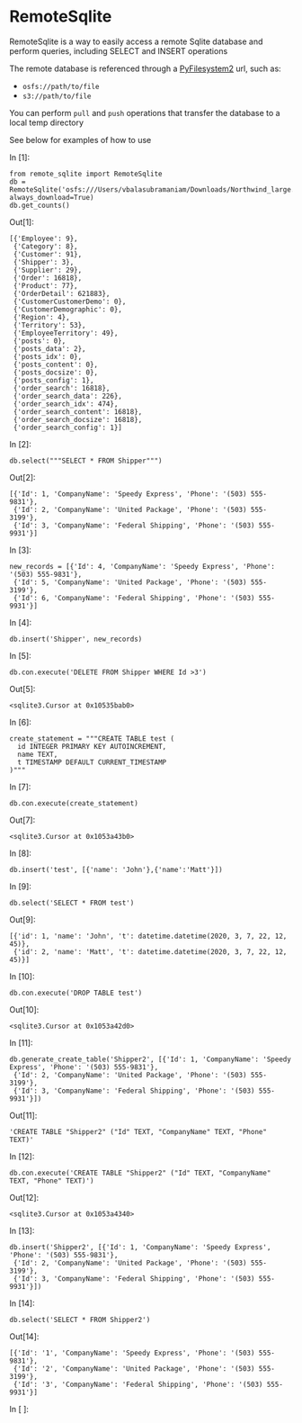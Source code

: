 <div id="notebook" class="border-box-sizing" tabindex="-1">

<div id="notebook-container" class="container">

<div class="cell border-box-sizing text_cell rendered">

<div class="prompt input_prompt">

</div>

<div class="inner_cell">

<div class="text_cell_render border-box-sizing rendered_html">

RemoteSqlite
============================================

</div>

</div>

</div>

<div class="cell border-box-sizing text_cell rendered">

<div class="prompt input_prompt">

</div>

<div class="inner_cell">

<div class="text_cell_render border-box-sizing rendered_html">

RemoteSqlite is a way to easily access a remote Sqlite database and
perform queries, including SELECT and INSERT operations

The remote database is referenced through a
[PyFilesystem2](https://docs.pyfilesystem.org/en/latest/) url, such as:

-   `osfs://path/to/file`
-   `s3://path/to/file`

You can perform `pull` and `push` operations that transfer the database
to a local temp directory

See below for examples of how to use

</div>

</div>

</div>

<div class="cell border-box-sizing code_cell rendered">

<div class="input">

<div class="prompt input_prompt">

In \[1\]:

</div>

<div class="inner_cell">

<div class="input_area">

<div class="highlight hl-ipython3">

    from remote_sqlite import RemoteSqlite
    db = RemoteSqlite('osfs:///Users/vbalasubramaniam/Downloads/Northwind_large.sqlite', always_download=True)
    db.get_counts()

</div>

</div>

</div>

</div>

<div class="output_wrapper">

<div class="output">

<div class="output_area">

<div class="prompt output_prompt">

Out\[1\]:

</div>

<div class="output_text output_subarea output_execute_result">

    [{'Employee': 9},
     {'Category': 8},
     {'Customer': 91},
     {'Shipper': 3},
     {'Supplier': 29},
     {'Order': 16818},
     {'Product': 77},
     {'OrderDetail': 621883},
     {'CustomerCustomerDemo': 0},
     {'CustomerDemographic': 0},
     {'Region': 4},
     {'Territory': 53},
     {'EmployeeTerritory': 49},
     {'posts': 0},
     {'posts_data': 2},
     {'posts_idx': 0},
     {'posts_content': 0},
     {'posts_docsize': 0},
     {'posts_config': 1},
     {'order_search': 16818},
     {'order_search_data': 226},
     {'order_search_idx': 474},
     {'order_search_content': 16818},
     {'order_search_docsize': 16818},
     {'order_search_config': 1}]

</div>

</div>

</div>

</div>

</div>

<div class="cell border-box-sizing code_cell rendered">

<div class="input">

<div class="prompt input_prompt">

In \[2\]:

</div>

<div class="inner_cell">

<div class="input_area">

<div class="highlight hl-ipython3">

    db.select("""SELECT * FROM Shipper""")

</div>

</div>

</div>

</div>

<div class="output_wrapper">

<div class="output">

<div class="output_area">

<div class="prompt output_prompt">

Out\[2\]:

</div>

<div class="output_text output_subarea output_execute_result">

    [{'Id': 1, 'CompanyName': 'Speedy Express', 'Phone': '(503) 555-9831'},
     {'Id': 2, 'CompanyName': 'United Package', 'Phone': '(503) 555-3199'},
     {'Id': 3, 'CompanyName': 'Federal Shipping', 'Phone': '(503) 555-9931'}]

</div>

</div>

</div>

</div>

</div>

<div class="cell border-box-sizing code_cell rendered">

<div class="input">

<div class="prompt input_prompt">

In \[3\]:

</div>

<div class="inner_cell">

<div class="input_area">

<div class="highlight hl-ipython3">

    new_records = [{'Id': 4, 'CompanyName': 'Speedy Express', 'Phone': '(503) 555-9831'},
     {'Id': 5, 'CompanyName': 'United Package', 'Phone': '(503) 555-3199'},
     {'Id': 6, 'CompanyName': 'Federal Shipping', 'Phone': '(503) 555-9931'}]

</div>

</div>

</div>

</div>

</div>

<div class="cell border-box-sizing code_cell rendered">

<div class="input">

<div class="prompt input_prompt">

In \[4\]:

</div>

<div class="inner_cell">

<div class="input_area">

<div class="highlight hl-ipython3">

    db.insert('Shipper', new_records)

</div>

</div>

</div>

</div>

</div>

<div class="cell border-box-sizing code_cell rendered">

<div class="input">

<div class="prompt input_prompt">

In \[5\]:

</div>

<div class="inner_cell">

<div class="input_area">

<div class="highlight hl-ipython3">

    db.con.execute('DELETE FROM Shipper WHERE Id >3')

</div>

</div>

</div>

</div>

<div class="output_wrapper">

<div class="output">

<div class="output_area">

<div class="prompt output_prompt">

Out\[5\]:

</div>

<div class="output_text output_subarea output_execute_result">

    <sqlite3.Cursor at 0x10535bab0>

</div>

</div>

</div>

</div>

</div>

<div class="cell border-box-sizing code_cell rendered">

<div class="input">

<div class="prompt input_prompt">

In \[6\]:

</div>

<div class="inner_cell">

<div class="input_area">

<div class="highlight hl-ipython3">

    create_statement = """CREATE TABLE test (
      id INTEGER PRIMARY KEY AUTOINCREMENT,
      name TEXT,
      t TIMESTAMP DEFAULT CURRENT_TIMESTAMP
    )"""

</div>

</div>

</div>

</div>

</div>

<div class="cell border-box-sizing code_cell rendered">

<div class="input">

<div class="prompt input_prompt">

In \[7\]:

</div>

<div class="inner_cell">

<div class="input_area">

<div class="highlight hl-ipython3">

    db.con.execute(create_statement)

</div>

</div>

</div>

</div>

<div class="output_wrapper">

<div class="output">

<div class="output_area">

<div class="prompt output_prompt">

Out\[7\]:

</div>

<div class="output_text output_subarea output_execute_result">

    <sqlite3.Cursor at 0x1053a43b0>

</div>

</div>

</div>

</div>

</div>

<div class="cell border-box-sizing code_cell rendered">

<div class="input">

<div class="prompt input_prompt">

In \[8\]:

</div>

<div class="inner_cell">

<div class="input_area">

<div class="highlight hl-ipython3">

    db.insert('test', [{'name': 'John'},{'name':'Matt'}])

</div>

</div>

</div>

</div>

</div>

<div class="cell border-box-sizing code_cell rendered">

<div class="input">

<div class="prompt input_prompt">

In \[9\]:

</div>

<div class="inner_cell">

<div class="input_area">

<div class="highlight hl-ipython3">

    db.select('SELECT * FROM test')

</div>

</div>

</div>

</div>

<div class="output_wrapper">

<div class="output">

<div class="output_area">

<div class="prompt output_prompt">

Out\[9\]:

</div>

<div class="output_text output_subarea output_execute_result">

    [{'id': 1, 'name': 'John', 't': datetime.datetime(2020, 3, 7, 22, 12, 45)},
     {'id': 2, 'name': 'Matt', 't': datetime.datetime(2020, 3, 7, 22, 12, 45)}]

</div>

</div>

</div>

</div>

</div>

<div class="cell border-box-sizing code_cell rendered">

<div class="input">

<div class="prompt input_prompt">

In \[10\]:

</div>

<div class="inner_cell">

<div class="input_area">

<div class="highlight hl-ipython3">

    db.con.execute('DROP TABLE test')

</div>

</div>

</div>

</div>

<div class="output_wrapper">

<div class="output">

<div class="output_area">

<div class="prompt output_prompt">

Out\[10\]:

</div>

<div class="output_text output_subarea output_execute_result">

    <sqlite3.Cursor at 0x1053a42d0>

</div>

</div>

</div>

</div>

</div>

<div class="cell border-box-sizing code_cell rendered">

<div class="input">

<div class="prompt input_prompt">

In \[11\]:

</div>

<div class="inner_cell">

<div class="input_area">

<div class="highlight hl-ipython3">

    db.generate_create_table('Shipper2', [{'Id': 1, 'CompanyName': 'Speedy Express', 'Phone': '(503) 555-9831'},
     {'Id': 2, 'CompanyName': 'United Package', 'Phone': '(503) 555-3199'},
     {'Id': 3, 'CompanyName': 'Federal Shipping', 'Phone': '(503) 555-9931'}])

</div>

</div>

</div>

</div>

<div class="output_wrapper">

<div class="output">

<div class="output_area">

<div class="prompt output_prompt">

Out\[11\]:

</div>

<div class="output_text output_subarea output_execute_result">

    'CREATE TABLE "Shipper2" ("Id" TEXT, "CompanyName" TEXT, "Phone" TEXT)'

</div>

</div>

</div>

</div>

</div>

<div class="cell border-box-sizing code_cell rendered">

<div class="input">

<div class="prompt input_prompt">

In \[12\]:

</div>

<div class="inner_cell">

<div class="input_area">

<div class="highlight hl-ipython3">

    db.con.execute('CREATE TABLE "Shipper2" ("Id" TEXT, "CompanyName" TEXT, "Phone" TEXT)')

</div>

</div>

</div>

</div>

<div class="output_wrapper">

<div class="output">

<div class="output_area">

<div class="prompt output_prompt">

Out\[12\]:

</div>

<div class="output_text output_subarea output_execute_result">

    <sqlite3.Cursor at 0x1053a4340>

</div>

</div>

</div>

</div>

</div>

<div class="cell border-box-sizing code_cell rendered">

<div class="input">

<div class="prompt input_prompt">

In \[13\]:

</div>

<div class="inner_cell">

<div class="input_area">

<div class="highlight hl-ipython3">

    db.insert('Shipper2', [{'Id': 1, 'CompanyName': 'Speedy Express', 'Phone': '(503) 555-9831'},
     {'Id': 2, 'CompanyName': 'United Package', 'Phone': '(503) 555-3199'},
     {'Id': 3, 'CompanyName': 'Federal Shipping', 'Phone': '(503) 555-9931'}])

</div>

</div>

</div>

</div>

</div>

<div class="cell border-box-sizing code_cell rendered">

<div class="input">

<div class="prompt input_prompt">

In \[14\]:

</div>

<div class="inner_cell">

<div class="input_area">

<div class="highlight hl-ipython3">

    db.select('SELECT * FROM Shipper2')

</div>

</div>

</div>

</div>

<div class="output_wrapper">

<div class="output">

<div class="output_area">

<div class="prompt output_prompt">

Out\[14\]:

</div>

<div class="output_text output_subarea output_execute_result">

    [{'Id': '1', 'CompanyName': 'Speedy Express', 'Phone': '(503) 555-9831'},
     {'Id': '2', 'CompanyName': 'United Package', 'Phone': '(503) 555-3199'},
     {'Id': '3', 'CompanyName': 'Federal Shipping', 'Phone': '(503) 555-9931'}]

</div>

</div>

</div>

</div>

</div>

<div class="cell border-box-sizing code_cell rendered">

<div class="input">

<div class="prompt input_prompt">

In \[ \]:

</div>

<div class="inner_cell">

<div class="input_area">

<div class="highlight hl-ipython3">

     

</div>

</div>

</div>

</div>

</div>

</div>

</div>
